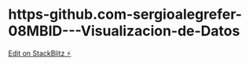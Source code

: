# https-github.com-sergioalegrefer-08MBID---Visualizacion-de-Datos

[Edit on StackBlitz ⚡️](https://stackblitz.com/edit/js-l5sjvg)